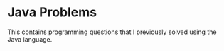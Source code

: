 # Java Problems

This contains programming questions that I previously solved using the Java language.